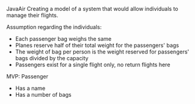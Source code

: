 JavaAir
Creating a model of a system that would allow individuals to manage their flights. 

Assumption regarding the individuals:
- Each passenger bag weighs the same
- Planes reserve half of their total weight for the passengers' bags
- The weight of bag per person is the weight reserved for passengers' bags divided by the capacity
- Passengers exist for a single flight only, no return flights here

MVP:
Passenger
- Has a name
- Has a number of bags
